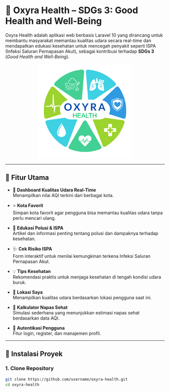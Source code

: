 # 🌿 Oxyra Health – SDGs 3: Good Health and Well-Being

Oxyra Health adalah aplikasi web berbasis Laravel 10 yang dirancang untuk membantu masyarakat memantau kualitas udara secara real-time dan mendapatkan edukasi kesehatan untuk mencegah penyakit seperti ISPA (Infeksi Saluran Pernapasan Akut), sebagai kontribusi terhadap **SDGs 3** (*Good Health and Well-Being*).

<p align="center">
  <img src="https://raw.githubusercontent.com/MuhammadDaffa19/oxyra-health/main/public/images/OXYRA%20HEALTH.png" width="300" alt="Oxyra Health Logo">
</p>

---

## 🔧 Fitur Utama

- 💨 **Dashboard Kualitas Udara Real-Time**  
  Menampilkan nilai AQI terkini dari berbagai kota.

- ⭐ **Kota Favorit**  
  Simpan kota favorit agar pengguna bisa memantau kualitas udara tanpa perlu mencari ulang.

- 📘 **Edukasi Polusi & ISPA**  
  Artikel dan informasi penting tentang polusi dan dampaknya terhadap kesehatan.

- 🩺 **Cek Risiko ISPA**  
  Form interaktif untuk menilai kemungkinan terkena Infeksi Saluran Pernapasan Akut.

- 💡 **Tips Kesehatan**  
  Rekomendasi praktis untuk menjaga kesehatan di tengah kondisi udara buruk.

- 📍 **Lokasi Saya**  
  Menampilkan kualitas udara berdasarkan lokasi pengguna saat ini.

- 💨 **Kalkulator Napas Sehat**  
  Simulasi sederhana yang menunjukkan estimasi napas sehat berdasarkan data AQI.

- 👤 **Autentikasi Pengguna**  
  Fitur login, register, dan manajemen profil.

---

## 🚀 Instalasi Proyek

### 1. Clone Repository

```bash
git clone https://github.com/username/oxyra-health.git
cd oxyra-health

